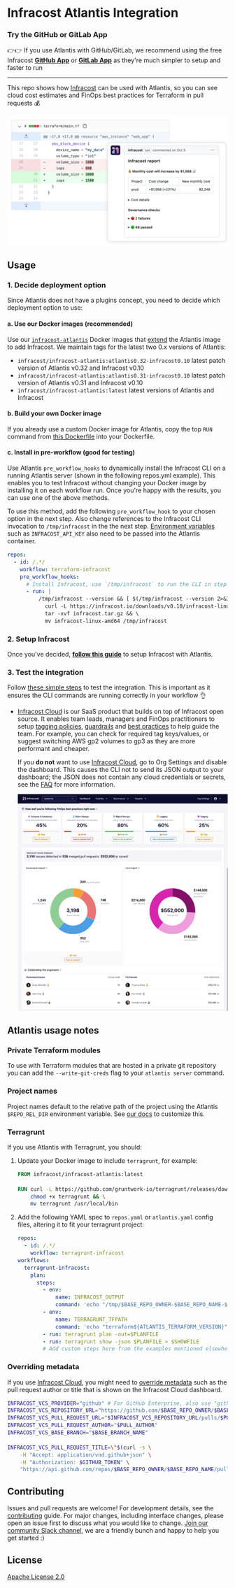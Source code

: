 # Infracost Atlantis Integration

### Try the GitHub or GitLab App
👉👉 If you use Atlantis with GitHub/GitLab, we recommend using the free Infracost [**GitHub App**](https://www.infracost.io/docs/integrations/github_app/) or [**GitLab App**](https://www.infracost.io/docs/integrations/gitlab_app/) as they're much simpler to setup and faster to run

---

This repo shows how [Infracost](https://infracost.io) can be used with Atlantis, so you can see cloud cost estimates and FinOps best practices for Terraform in pull requests 💰

<img src="examples/infracost-comment/screenshot.png" width=640 alt="Example screenshot" />

## Usage

### 1. Decide deployment option

Since Atlantis does not have a plugins concept, you need to decide which deployment option to use:

#### a. Use our Docker images (recommended)
Use our [`infracost-atlantis`](https://hub.docker.com/r/infracost/infracost-atlantis) Docker images that [extend](https://www.runatlantis.io/docs/deployment.html#customization) the Atlantis image to add Infracost. We maintain tags for the latest two 0.x versions of Atlantis:
  - `infracost/infracost-atlantis:atlantis0.32-infracost0.10` latest patch version of Atlantis v0.32 and Infracost v0.10
  - `infracost/infracost-atlantis:atlantis0.31-infracost0.10` latest patch version of Atlantis v0.31 and Infracost v0.10
  - `infracost/infracost-atlantis:latest` latest versions of Atlantis and Infracost

#### b. Build your own Docker image
If you already use a custom Docker image for Atlantis, copy the top `RUN` command from [this Dockerfile](https://github.com/infracost/infracost-atlantis/blob/master/Dockerfile) into your Dockerfile.

#### c. Install in pre-workflow (good for testing)
Use Atlantis `pre_workflow_hooks` to dynamically install the Infracost CLI on a running Atlantis server (shown in the following repos.yml example). This enables you to test Infracost without changing your Docker image by installing it on each workflow run. Once you're happy with the results, you can use one of the above methods.

To use this method, add the following `pre_workflow_hook` to your chosen option in the next step. Also change references to the Infracost CLI invocation to `/tmp/infracost` in the the next step. [Environment variables](https://www.infracost.io/docs/integrations/environment_variables/) such as `INFRACOST_API_KEY` also need to be passed into the Atlantis container.

  ```yaml
  repos:
    - id: /.*/
      workflow: terraform-infracost
      pre_workflow_hooks:
        # Install Infracost, use `/tmp/infracost` to run the CLI in step 2
        - run: |
            /tmp/infracost --version && [ $(/tmp/infracost --version 2>&1 | grep -c "A new version of Infracost is available") = 0 ] || \
              curl -L https://infracost.io/downloads/v0.10/infracost-linux-amd64.tar.gz --output infracost.tar.gz && \
              tar -xvf infracost.tar.gz && \
              mv infracost-linux-amd64 /tmp/infracost
  ```

### 2. Setup Infracost

Once you've decided, **<a href="examples/infracost-comment/README.md">follow this guide</a>** to setup Infracost with Atlantis.

### 3. Test the integration

Follow [these simple steps](https://www.infracost.io/docs/infracost_cloud/get_started/#4-send-a-pull-request) to test the integration. This is important as it ensures the CLI commands are running correctly in your workflow 👌

- [Infracost Cloud](https://dashboard.infracost.io) is our SaaS product that builds on top of Infracost open source. It enables team leads, managers and FinOps practitioners to setup [tagging policies](https://www.infracost.io/docs/infracost_cloud/tagging_policies/), [guardrails](https://www.infracost.io/docs/infracost_cloud/guardrails/) and [best practices](https://www.infracost.io/docs/infracost_cloud/cost_policies/) to help guide the team. For example, you can check for required tag keys/values, or suggest switching AWS gp2 volumes to gp3 as they are more performant and cheaper.

    If you **do not** want to use [Infracost Cloud](https://dashboard.infracost.io), go to Org Settings and disable the dashboard. This causes the CLI not to send its JSON output to your dashboard; the JSON does not contain any cloud credentials or secrets, see the [FAQ](https://infracost.io/docs/faq/) for more information.

    <img src=".github/assets/infracost-cloud-dashboard.png" alt="Infracost Cloud enables you to check for best practices such as using latest generation instance types or block storage, as well as setup tagging policies and guardrails to help guide the team." />

## Atlantis usage notes

### Private Terraform modules

To use with Terraform modules that are hosted in a private git repository you can add the `--write-git-creds` flag to your `atlantis server` command.

### Project names

Project names default to the relative path of the project using the Atlantis `$REPO_REL_DIR` environment variable. See [our docs](https://www.infracost.io/docs/infracost_cloud/key_concepts/#customize-project-names) to customize this.

### Terragrunt

If you use Atlantis with Terragrunt, you should:

1. Update your Docker image to include `terragrunt`, for example:

   ```dockerfile
   FROM infracost/infracost-atlantis:latest

   RUN curl -L https://github.com/gruntwork-io/terragrunt/releases/download/v0.36.0/terragrunt_linux_amd64 --output terragrunt && \
       chmod +x terragrunt && \
       mv terragrunt /usr/local/bin
   ```

2. Add the following YAML spec to `repos.yaml` or `atlantis.yaml` config files, altering it to fit your terragrunt project:

    ```yaml
    repos:
      - id: /.*/
        workflow: terragrunt-infracost
    workflows:
      terragrunt-infracost:
        plan:
          steps:
            - env:
                name: INFRACOST_OUTPUT
                command: 'echo "/tmp/$BASE_REPO_OWNER-$BASE_REPO_NAME-$PULL_NUM/$WORKSPACE-${REPO_REL_DIR//\//-}-infracost.json"'
            - env:
                name: TERRAGRUNT_TFPATH
                command: 'echo "terraform${ATLANTIS_TERRAFORM_VERSION}"'
            - run: terragrunt plan -out=$PLANFILE
            - run: terragrunt show -json $PLANFILE > $SHOWFILE
            # Add custom steps here from the examples mentioned elsewhere in this readme
    ```

### Overriding metadata

If you use [Infracost Cloud](https://dashboard.infracost.io), you might need to [override metadata](https://www.infracost.io/docs/features/environment_variables/#environment-variables-to-set-metadata) such as the pull request author or title that is shown on the Infracost Cloud dashboard.

```bash
INFRACOST_VCS_PROVIDER="github" # For GitHub Enterprise, also use "github"
INFRACOST_VCS_REPOSITORY_URL="https://github.com/$BASE_REPO_OWNER/$BASE_REPO_NAME"
INFRACOST_VCS_PULL_REQUEST_URL="$INFRACOST_VCS_REPOSITORY_URL/pulls/$PULL_NUM"
INFRACOST_VCS_PULL_REQUEST_AUTHOR="$PULL_AUTHOR"
INFRACOST_VCS_BASE_BRANCH="$BASE_BRANCH_NAME"

INFRACOST_VCS_PULL_REQUEST_TITLE=\"$(curl -s \
    -H "Accept: application/vnd.github+json" \
    -H "Authorization: $GITHUB_TOKEN" \
    "https://api.github.com/repos/$BASE_REPO_OWNER/$BASE_REPO_NAME/pulls/$PULL_NUM" | jq -r '.title')\"
```

## Contributing

Issues and pull requests are welcome! For development details, see the [contributing](https://github.com/infracost/infracost-atlantis/blob/master/CONTRIBUTING.md) guide. For major changes, including interface changes, please open an issue first to discuss what you would like to change. [Join our community Slack channel](https://www.infracost.io/community-chat), we are a friendly bunch and happy to help you get started :)

## License

[Apache License 2.0](https://choosealicense.com/licenses/apache-2.0/)
